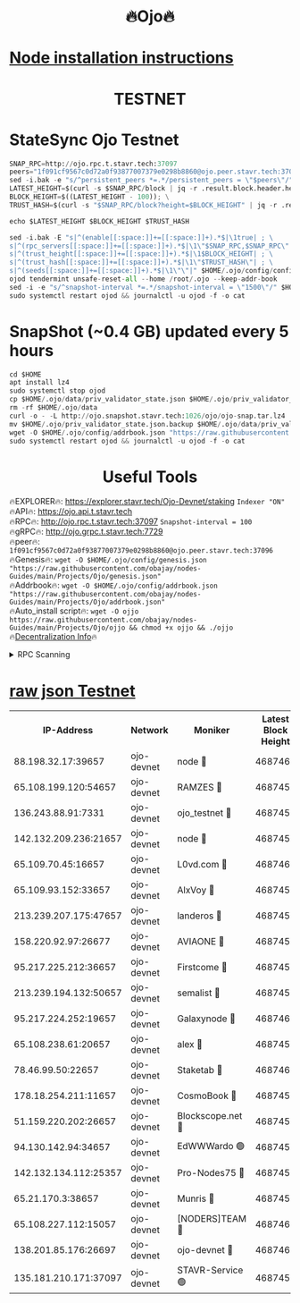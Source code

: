 <h1 align="center"> 🔥Ojo🔥</h1>

[Node installation instructions](https://github.com/obajay/nodes-Guides/tree/main/Projects/Ojo)
=

<h1 align="center"> TESTNET</h1>

# StateSync Ojo Testnet
```python
SNAP_RPC=http://ojo.rpc.t.stavr.tech:37097
peers="1f091cf9567c0d72a0f93877007379e0298b8860@ojo.peer.stavr.tech:37096"
sed -i.bak -e "s/^persistent_peers *=.*/persistent_peers = \"$peers\"/" $HOME/.ojo/config/config.toml
LATEST_HEIGHT=$(curl -s $SNAP_RPC/block | jq -r .result.block.header.height); \
BLOCK_HEIGHT=$((LATEST_HEIGHT - 100)); \
TRUST_HASH=$(curl -s "$SNAP_RPC/block?height=$BLOCK_HEIGHT" | jq -r .result.block_id.hash)

echo $LATEST_HEIGHT $BLOCK_HEIGHT $TRUST_HASH

sed -i.bak -E "s|^(enable[[:space:]]+=[[:space:]]+).*$|\1true| ; \
s|^(rpc_servers[[:space:]]+=[[:space:]]+).*$|\1\"$SNAP_RPC,$SNAP_RPC\"| ; \
s|^(trust_height[[:space:]]+=[[:space:]]+).*$|\1$BLOCK_HEIGHT| ; \
s|^(trust_hash[[:space:]]+=[[:space:]]+).*$|\1\"$TRUST_HASH\"| ; \
s|^(seeds[[:space:]]+=[[:space:]]+).*$|\1\"\"|" $HOME/.ojo/config/config.toml
ojod tendermint unsafe-reset-all --home /root/.ojo --keep-addr-book
sed -i -e "s/^snapshot-interval *=.*/snapshot-interval = \"1500\"/" $HOME/.ojo/config/app.toml
sudo systemctl restart ojod && journalctl -u ojod -f -o cat
```
# SnapShot (~0.4 GB) updated every 5 hours
```python
cd $HOME
apt install lz4
sudo systemctl stop ojod
cp $HOME/.ojo/data/priv_validator_state.json $HOME/.ojo/priv_validator_state.json.backup
rm -rf $HOME/.ojo/data
curl -o - -L http://ojo.snapshot.stavr.tech:1026/ojo/ojo-snap.tar.lz4 | lz4 -c -d - | tar -x -C $HOME/.ojo --strip-components 2
mv $HOME/.ojo/priv_validator_state.json.backup $HOME/.ojo/data/priv_validator_state.json
wget -O $HOME/.ojo/config/addrbook.json "https://raw.githubusercontent.com/obajay/nodes-Guides/main/Projects/Ojo/addrbook.json"
sudo systemctl restart ojod && journalctl -u ojod -f -o cat
```
 <h1 align="center"> Useful Tools</h1>

🔥EXPLORER🔥:        https://explorer.stavr.tech/Ojo-Devnet/staking        `Indexer "ON"` \
🔥API🔥:                     https://ojo.api.t.stavr.tech \
🔥RPC🔥:                    http://ojo.rpc.t.stavr.tech:37097              `Snapshot-interval = 100` \
🔥gRPC🔥:                  http://ojo.grpc.t.stavr.tech:7729 \
🔥peer🔥:                   `1f091cf9567c0d72a0f93877007379e0298b8860@ojo.peer.stavr.tech:37096` \
🔥Genesis🔥:    ```wget -O $HOME/.ojo/config/genesis.json "https://raw.githubusercontent.com/obajay/nodes-Guides/main/Projects/Ojo/genesis.json"``` \
🔥Addrbook🔥:    ```wget -O $HOME/.ojo/config/addrbook.json "https://raw.githubusercontent.com/obajay/nodes-Guides/main/Projects/Ojo/addrbook.json"``` \
🔥Auto_install script🔥: ```wget -O ojjo https://raw.githubusercontent.com/obajay/nodes-Guides/main/Projects/Ojo/ojjo && chmod +x ojjo && ./ojjo``` \
🔥[Decentralization Info](https://github.com/obajay/StateSync-snapshots/tree/main/Projects/Ojo/Decentralization)🔥



<details>
<summary>RPC Scanning</summary>

<h2 align="center"> We scan nodes in real time every 4 hours. And we provide the final result of RPC endpoints.
We cannot influence the operation of these nodes in any way. </h2>


```python
If Voting Power is higher than 0 --> then the Node is a validator of the network and may be subject to attack and be a potential threat to the chain.
```
```python
We marked such validators with a red symbol
```

</details>

[raw json Testnet](https://rpc-check.ojot.stavr.tech/ojot/rpc-ojot-result.json)
=


<table><tr><th>IP-Address</th><th>Network</th><th>Moniker</th><th>Latest Block Height</th><th>Earliest Block Height</th><th>Catching Up</th><th>Tx Index</th><th>Voting Power</th><th>Scan Time</th></tr><tr><td>88.198.32.17:39657</td><td>ojo-devnet</td><td>node 🔴</td><td>4687460</td><td>300001</td><td>False</td><td>on</td><td>65654</td><td>2023-12-27T15:48:33.312757154UTC</td></tr><tr><td>65.108.199.120:54657</td><td>ojo-devnet</td><td>RAMZES 🔴</td><td>4687455</td><td>306156</td><td>False</td><td>on</td><td>15420</td><td>2023-12-27T15:48:06.511131195UTC</td></tr><tr><td>136.243.88.91:7331</td><td>ojo-devnet</td><td>ojo_testnet 🔴</td><td>4687456</td><td>308845</td><td>False</td><td>on</td><td>1000</td><td>2023-12-27T15:48:12.889929900UTC</td></tr><tr><td>142.132.209.236:21657</td><td>ojo-devnet</td><td>node 🔴</td><td>4687459</td><td>350001</td><td>False</td><td>on</td><td>1999</td><td>2023-12-27T15:48:28.624451654UTC</td></tr><tr><td>65.109.70.45:16657</td><td>ojo-devnet</td><td>L0vd.com 🔴</td><td>4687461</td><td>695918</td><td>False</td><td>off</td><td>998</td><td>2023-12-27T15:48:41.425712044UTC</td></tr><tr><td>65.109.93.152:33657</td><td>ojo-devnet</td><td>AlxVoy 🔴</td><td>4687459</td><td>2319801</td><td>False</td><td>on</td><td>4536782</td><td>2023-12-27T15:48:28.367721312UTC</td></tr><tr><td>213.239.207.175:47657</td><td>ojo-devnet</td><td>landeros 🔴</td><td>4687458</td><td>2714001</td><td>False</td><td>off</td><td>11083</td><td>2023-12-27T15:48:23.677141831UTC</td></tr><tr><td>158.220.92.97:26677</td><td>ojo-devnet</td><td>AVIAONE 🔴</td><td>4687458</td><td>2754001</td><td>False</td><td>on</td><td>13867</td><td>2023-12-27T15:48:23.442589054UTC</td></tr><tr><td>95.217.225.212:36657</td><td>ojo-devnet</td><td>Firstcome 🔴</td><td>4687456</td><td>2985946</td><td>False</td><td>on</td><td>13566</td><td>2023-12-27T15:48:12.635101431UTC</td></tr><tr><td>213.239.194.132:50657</td><td>ojo-devnet</td><td>semalist 🔴</td><td>4687455</td><td>3223522</td><td>False</td><td>on</td><td>19037</td><td>2023-12-27T15:48:06.814753723UTC</td></tr><tr><td>95.217.224.252:19657</td><td>ojo-devnet</td><td>Galaxynode 🔴</td><td>4687460</td><td>3685492</td><td>False</td><td>on</td><td>11888</td><td>2023-12-27T15:48:38.166152619UTC</td></tr><tr><td>65.108.238.61:20657</td><td>ojo-devnet</td><td>alex 🔴</td><td>4687455</td><td>4158001</td><td>False</td><td>on</td><td>11359</td><td>2023-12-27T15:48:06.167994611UTC</td></tr><tr><td>78.46.99.50:22657</td><td>ojo-devnet</td><td>Staketab 🔴</td><td>4687461</td><td>4254801</td><td>False</td><td>on</td><td>1276</td><td>2023-12-27T15:48:41.781645395UTC</td></tr><tr><td>178.18.254.211:11657</td><td>ojo-devnet</td><td>CosmoBook 🔴</td><td>4687459</td><td>4392001</td><td>False</td><td>off</td><td>1057</td><td>2023-12-27T15:48:30.971645409UTC</td></tr><tr><td>51.159.220.202:26657</td><td>ojo-devnet</td><td>Blockscope.net 🔴</td><td>4687455</td><td>4425001</td><td>False</td><td>on</td><td>981</td><td>2023-12-27T15:48:05.849588662UTC</td></tr><tr><td>94.130.142.94:34657</td><td>ojo-devnet</td><td>EdWWWardo 🟢</td><td>4687458</td><td>4438946</td><td>False</td><td>on</td><td>0</td><td>2023-12-27T15:48:26.005523488UTC</td></tr><tr><td>142.132.134.112:25357</td><td>ojo-devnet</td><td>Pro-Nodes75 🔴</td><td>4687455</td><td>4587455</td><td>False</td><td>on</td><td>24651</td><td>2023-12-27T15:48:09.817273691UTC</td></tr><tr><td>65.21.170.3:38657</td><td>ojo-devnet</td><td>Munris 🔴</td><td>4687456</td><td>4587456</td><td>False</td><td>off</td><td>20123</td><td>2023-12-27T15:48:12.260901019UTC</td></tr><tr><td>65.108.227.112:15057</td><td>ojo-devnet</td><td>[NODERS]TEAM 🔴</td><td>4687460</td><td>4587460</td><td>False</td><td>off</td><td>9999</td><td>2023-12-27T15:48:38.594181851UTC</td></tr><tr><td>138.201.85.176:26697</td><td>ojo-devnet</td><td>ojo-devnet 🔴</td><td>4687461</td><td>4587461</td><td>False</td><td>on</td><td>1000024000</td><td>2023-12-27T15:48:41.028382519UTC</td></tr><tr><td>135.181.210.171:37097</td><td>ojo-devnet</td><td>STAVR-Service 🟢</td><td>4687455</td><td>4686601</td><td>False</td><td>on</td><td>0</td><td>2023-12-27T15:48:07.528732753UTC</td></tr></table>

